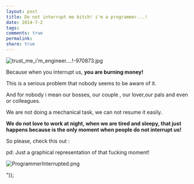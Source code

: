 ```yaml
---
layout: post
title: Do not interrupt me bitch! i'm a programmer...!
date: 2014-7-2
tags: 
comments: true
permalink:
share: true
---
```


![trust_me_i'm_engineer....!-970873.jpg][1]


Because when you interrupt us, **you are burning money!**

This is a serious problem that nobody seems to be aware of it.

And for nobody i mean our bosses, our couple , our lover,our pals and even or colleagues.

We are not doing a mechanical task, we can not resume it easily.

**We do not love to work at night, when we are tired and sleepy, that just happens because is the only moment when people do not interrupt us!**

So please, check this out :



pd: Just a graphical representation of that fucking moment!



![ProgrammerInterrupted.png][2]



"));

[1]: http://2.bp.blogspot.com/-0Kyc_SWBRyg/Uqna9Gz_69I/AAAAAAAA9WU/eGJDx16x-w4/s1600/trust_me_i'm_engineer....!-970873.jpg
[2]: http://3.bp.blogspot.com/-iz4_AbxwgJY/U7P3XAnEIcI/AAAAAAAA-U0/fru7PMDg8vw/s1600/ProgrammerInterrupted.png
